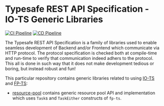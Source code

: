 # Typesafe REST API Specification - IO-TS Generic Libraries

[![CI Pipeline](https://github.com/ty-ras/io-ts/actions/workflows/ci.yml/badge.svg)](https://github.com/ty-ras/io-ts/actions/workflows/ci.yml)
[![CD Pipeline](https://github.com/ty-ras/io-ts/actions/workflows/cd.yml/badge.svg)](https://github.com/ty-ras/io-ts/actions/workflows/cd.yml)

The Typesafe REST API Specification is a family of libraries used to enable seamless development of Backend and/or Frontend which communicate via HTTP protocol.
The protocol specification is checked both at compile-time and run-time to verify that communication indeed adhers to the protocol.
This all is done in such way that it does not make development tedious or boring, but instead robust and fun!

This particular repository contains generic libraries related to using [IO-TS](https://github.com/gcanti/io-ts) and [FP-TS](https://github.com/gcanti/fp-ts):
- [resource-pool](./resource-pool) contains generic resource pool API and implementation which uses `Task`s and `TaskEither` constructs of `fp-ts`.
